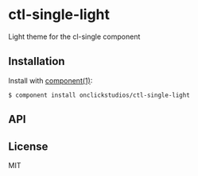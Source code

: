 
# ctl-single-light

  Light theme for the cl-single component

## Installation

  Install with [component(1)](http://component.io):

    $ component install onclickstudios/ctl-single-light

## API



## License

  MIT
